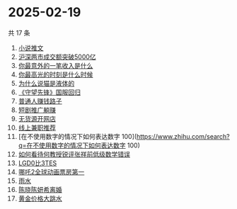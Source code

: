 # 2025-02-19

共 17 条

<!-- BEGIN ZHIHUSEARCH -->
<!-- 最后更新时间 Wed Feb 19 2025 15:20:11 GMT+0800 (China Standard Time) -->
1. [小说推文](https://www.zhihu.com/search?q=小说推文)
1. [沪深两市成交额突破5000亿](https://www.zhihu.com/search?q=沪深两市成交额突破5000亿)
1. [你最意外的一笔收入是什么](https://www.zhihu.com/search?q=你最意外的一笔收入是什么)
1. [你最高光的时刻是什么时候](https://www.zhihu.com/search?q=你最高光的时刻是什么时候)
1. [为什么说猫是液体的](https://www.zhihu.com/search?q=为什么说猫是液体的)
1. [《守望先锋》国服回归](https://www.zhihu.com/search?q=《守望先锋》国服回归)
1. [普通人赚钱路子](https://www.zhihu.com/search?q=普通人赚钱路子)
1. [短剧推广躺赚](https://www.zhihu.com/search?q=短剧推广躺赚)
1. [无货源开网店](https://www.zhihu.com/search?q=无货源开网店)
1. [线上兼职推荐](https://www.zhihu.com/search?q=线上兼职推荐)
1. [在不使用数字的情况下如何表达数字 100](https://www.zhihu.com/search?q=在不使用数字的情况下如何表达数字 100)
1. [如何看待何教授锐评张祥前低级数学错误](https://www.zhihu.com/search?q=如何看待何教授锐评张祥前低级数学错误)
1. [LGD0比3TES](https://www.zhihu.com/search?q=LGD0比3TES)
1. [哪吒2全球动画票房第一](https://www.zhihu.com/search?q=哪吒2全球动画票房第一)
1. [雨水](https://www.zhihu.com/search?q=雨水)
1. [陈晓陈妍希离婚](https://www.zhihu.com/search?q=陈晓陈妍希离婚)
1. [黄金价格大跳水](https://www.zhihu.com/search?q=黄金价格大跳水)
<!-- END ZHIHUSEARCH -->
